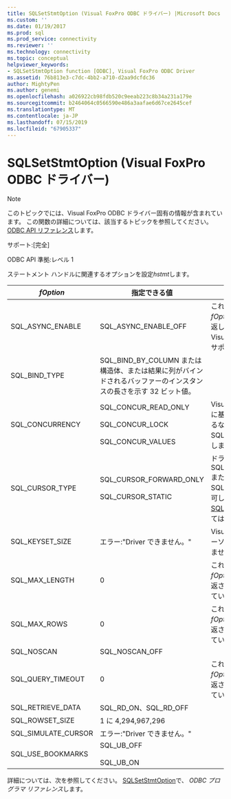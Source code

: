 ```yaml
---
title: SQLSetStmtOption (Visual FoxPro ODBC ドライバー) |Microsoft Docs
ms.custom: ''
ms.date: 01/19/2017
ms.prod: sql
ms.prod_service: connectivity
ms.reviewer: ''
ms.technology: connectivity
ms.topic: conceptual
helpviewer_keywords:
- SQLSetStmtOption function [ODBC], Visual FoxPro ODBC Driver
ms.assetid: 76b813e3-c7dc-4bb2-a710-d2aa9dcfdc36
author: MightyPen
ms.author: genemi
ms.openlocfilehash: a026922cb98fdb520c9eeab223c8b34a231a179e
ms.sourcegitcommit: b2464064c0566590e486a3aafae6d67ce2645cef
ms.translationtype: MT
ms.contentlocale: ja-JP
ms.lasthandoff: 07/15/2019
ms.locfileid: "67905337"
---
```

# <a name="sqlsetstmtoption-visual-foxpro-odbc-driver"></a>SQLSetStmtOption (Visual FoxPro ODBC ドライバー)
> [!NOTE]  
>  このトピックでには、Visual FoxPro ODBC ドライバー固有の情報が含まれています。 この関数の詳細については、該当するトピックを参照してください。 [ODBC API リファレンス](../../odbc/reference/syntax/odbc-api-reference.md)します。  
  
 サポート:[完全]  
  
 ODBC API 準拠:レベル 1  
  
 ステートメント ハンドルに関連するオプションを設定*hstmt*します。  
  
|*fOption*|指定できる値|コメント|  
|---------------|--------------------|--------------|  
|SQL_ASYNC_ENABLE|SQL_ASYNC_ENABLE_OFF|これを設定しようとした場合*fOption*ドライバーは、エラーを返します。"Driver できない"。 Visual FoxPro は、非同期実行をサポートしていません。|  
|SQL_BIND_TYPE|SQL_BIND_BY_COLUMN または構造体、または結果に列がバインドされるバッファーのインスタンスの長さを示す 32 ビット値。||  
|SQL_CONCURRENCY|SQL_CONCUR_READ_ONLY<br /><br /> SQL_CONCUR_LOCK<br /><br /> SQL_CONCUR_VALUES|Visual FoxPro にタイムスタンプに基づく行のバージョン管理があるないために、ドライバーは、SQL_CONCUR_ROWVER を許可しません。|  
|SQL_CURSOR_TYPE|SQL_CURSOR_FORWARD_ONLY<br /><br /> SQL_CURSOR_STATIC|ドライバーでは、SQL_CURSOR_KEYSET_DRIVEN または SQL_CURSOR_DYNAMIC; は許可しません参照してください[SQLSetScrollOptions](../../odbc/microsoft/sqlsetscrolloptions-visual-foxpro-odbc-driver.md)詳細についてはします。|  
|SQL_KEYSET_SIZE|エラー:"Driver できません。"|Visual FoxPro は、キーセット カーソル モデルをサポートしていません。|  
|SQL_MAX_LENGTH|0|これを設定しようとした場合*fOption*値、ドライバー エラーが返されます「ドライバーに対応していない」。|  
|SQL_MAX_ROWS|0|これを設定しようとした場合*fOption*値、ドライバー エラーが返されます「ドライバーに対応していない」。|  
|SQL_NOSCAN|SQL_NOSCAN_OFF||  
|SQL_QUERY_TIMEOUT|0|これを設定しようとした場合*fOption*値、ドライバー エラーが返されます「ドライバーに対応していない」。|  
|SQL_RETRIEVE_DATA|SQL_RD_ON、SQL_RD_OFF||  
|SQL_ROWSET_SIZE|1 に 4,294,967,296||  
|SQL_SIMULATE_CURSOR|エラー:"Driver できません。"||  
|SQL_USE_BOOKMARKS|SQL_UB_OFF<br /><br /> SQL_UB_ON||  
  
 詳細については、次を参照してください。 [SQLSetStmtOption](../../odbc/reference/syntax/sqlsetstmtoption-function.md)で、 *ODBC プログラマ リファレンス*します。
